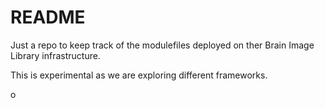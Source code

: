 # README
Just a repo to keep track of the modulefiles deployed on ther Brain Image Library infrastructure.

This is experimental as we are exploring different frameworks.

o
